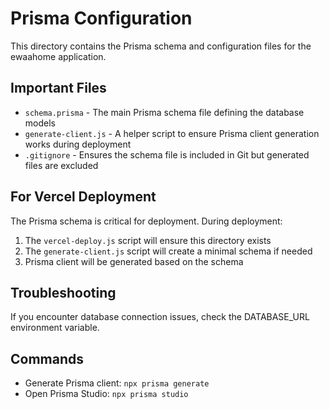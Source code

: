 # Prisma Configuration

This directory contains the Prisma schema and configuration files for the ewaahome application.

## Important Files

- `schema.prisma` - The main Prisma schema file defining the database models
- `generate-client.js` - A helper script to ensure Prisma client generation works during deployment
- `.gitignore` - Ensures the schema file is included in Git but generated files are excluded

## For Vercel Deployment

The Prisma schema is critical for deployment. During deployment:

1. The `vercel-deploy.js` script will ensure this directory exists
2. The `generate-client.js` script will create a minimal schema if needed
3. Prisma client will be generated based on the schema

## Troubleshooting

If you encounter database connection issues, check the DATABASE_URL environment variable.

## Commands

- Generate Prisma client: `npx prisma generate`
- Open Prisma Studio: `npx prisma studio` 
